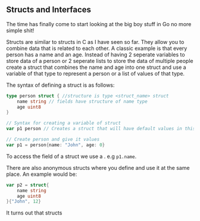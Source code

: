 ## Structs and Interfaces

The time has finally come to start looking at the big boy stuff in Go no more simple shit!

Structs are similar to structs in C as I have seen so far. They allow you to combine data that is related to each other. A classic example is that every person has a name and an age. Instead of having 2 seperate variables to store data of a person or 2 seperate lists to store the data of multiple people create a struct that combines the name and age into one struct and use a variable of that type to represent a person or a list of values of that type.

The syntax of defining a struct is as follows:

```go
type person struct { //structure is type <struct_name> struct
    name string // fields have structure of name type
    age uint8
}

// Syntax for creating a variable of struct
var p1 person // Creates a struct that will have default values in this case name is empty string since that dfault of string and age 0

// Create person and give it values
var p1 = person{name: "John", age: 0}
```

To access the field of a struct we use a . e.g `p1.name`.

There are also anonymous structs where you define and use it at the same place. An example would be:

```go
var p2 = struct{
    name string
    age uint8
}{"John", 12}
```

It turns out that structs
